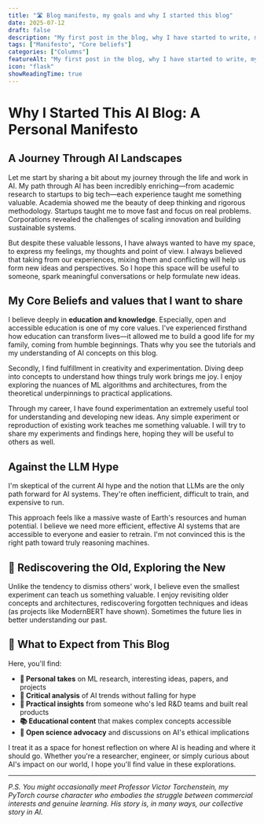 ```yaml
---
title: "🛣️ Blog manifesto, my goals and why I started this blog"
date: 2025-07-12
draft: false
description: "My first post in the blog, why I have started to write, my goals and values"
tags: ["Manifesto", "Core beliefs"]
categories: ["Columns"]
featureAlt: "My first post in the blog, why I have started to write, my goals and values"
icon: "flask"
showReadingTime: true
---
```


# Why I Started This AI Blog: A Personal Manifesto

## A Journey Through AI Landscapes

Let me start by sharing a bit about my journey through the life and work in AI. My path through AI has been incredibly enriching—from academic research to startups to big tech—each experience taught me something valuable. Academia showed me the beauty of deep thinking and rigorous methodology. Startups taught me to move fast and focus on real problems. Corporations revealed the challenges of scaling innovation and building sustainable systems.

But despite these valuable lessons, I have always wanted to have my space, to express my feelings, my thoughts and point of view. 
 I always believed that taking from our experiences, mixing them and conflicting will help us form new ideas and perspectives. So I hope this space will be useful to someone, spark meaningful conversations or help formulate new ideas. 


## My Core Beliefs and values that I want to share

I believe deeply in **education and knowledge**. Especially, open and accessible education is one of my core values. I've experienced firsthand how education can transform lives—it allowed me to build a good life for my family, coming from humble beginnings. Thats why you see the tutorials and my understanding of AI concepts on this blog.

Secondly, I find fulfillment in creativity and experimentation. Diving deep into concepts to understand how things truly work brings me joy. I enjoy exploring the nuances of ML algorithms and architectures, from the theoretical underpinnings to practical applications. 

Through my career, I have found experimentation an extremely useful tool for understanding and developing new ideas. Any simple experiment or reproduction of existing work teaches me something valuable. I will try to share my experiments and findings here, hoping they will be useful to others as well.

## Against the LLM Hype

I'm skeptical of the current AI hype and the notion that LLMs are the only path forward for AI systems. They're often inefficient, difficult to train, and expensive to run.

This approach feels like a massive waste of Earth's resources and human potential. I believe we need more efficient, effective AI systems that are accessible to everyone and easier to retrain. I'm not convinced this is the right path toward truly reasoning machines.


## 🔄 Rediscovering the Old, Exploring the New

Unlike the tendency to dismiss others' work, I believe even the smallest experiment can teach us something valuable. I enjoy revisiting older concepts and architectures, rediscovering forgotten techniques and ideas (as projects like ModernBERT have shown). Sometimes the future lies in better understanding our past.

## 🎯 What to Expect from This Blog

Here, you'll find:

- **🤔 Personal takes** on ML research, interesting ideas, papers, and projects
- **🧠 Critical analysis** of AI trends without falling for hype
- **🔧 Practical insights** from someone who's led R&D teams and built real products
- **📚 Educational content** that makes complex concepts accessible
- **🌱 Open science advocacy** and discussions on AI's ethical implications

I treat it as a  space for honest reflection on where AI is heading and where it should go. Whether you're a researcher, engineer, or simply curious about AI's impact on our world, I hope you'll find value in these explorations.


---

*P.S. You might occasionally meet Professor Victor Torchenstein, my PyTorch course character who embodies the struggle between commercial interests and genuine learning. His story is, in many ways, our collective story in AI.*
